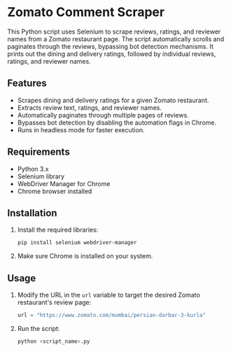 # Zomato Comment Scraper

This Python script uses Selenium to scrape reviews, ratings, and reviewer names from a Zomato restaurant page. The script automatically scrolls and paginates through the reviews, bypassing bot detection mechanisms. It prints out the dining and delivery ratings, followed by individual reviews, ratings, and reviewer names.

## Features

- Scrapes dining and delivery ratings for a given Zomato restaurant.
- Extracts review text, ratings, and reviewer names.
- Automatically paginates through multiple pages of reviews.
- Bypasses bot detection by disabling the automation flags in Chrome.
- Runs in headless mode for faster execution.

## Requirements

- Python 3.x
- Selenium library
- WebDriver Manager for Chrome
- Chrome browser installed

## Installation

1. Install the required libraries:
   ```bash
   pip install selenium webdriver-manager
   ```

2. Make sure Chrome is installed on your system.

## Usage

1. Modify the URL in the `url` variable to target the desired Zomato restaurant's review page:
   ```python
   url = "https://www.zomato.com/mumbai/persian-darbar-3-kurla"
   ```

2. Run the script:
   ```bash
   python <script_name>.py
   ```